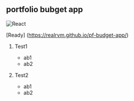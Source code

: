 ## portfolio bubget app

![React](https://img.shields.io/badge/react%20-%2017.1-orange)

[Ready] (https://realrvm.github.io/pf-budget-app/)

1. Test1

    - ab1
    - ab2

2. Test2

    - ab1
    - ab2
